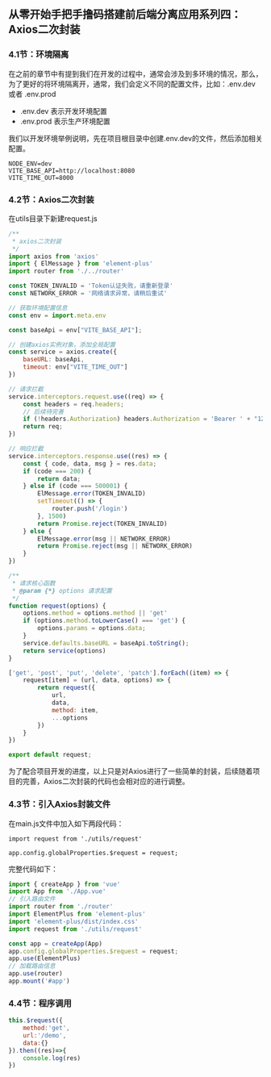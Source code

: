 ## 从零开始手把手撸码搭建前后端分离应用系列四：Axios二次封装

### 4.1节：环境隔离

在之前的章节中有提到我们在开发的过程中，通常会涉及到多环境的情况，那么，为了更好的将环境隔离开，通常，我们会定义不同的配置文件，比如：.env.dev 或者 .env.prod

- .env.dev  表示开发环境配置
- .env.prod 表示生产环境配置

我们以开发环境举例说明，先在项目根目录中创建.env.dev的文件，然后添加相关配置。

	NODE_ENV=dev
	VITE_BASE_API=http://localhost:8080
	VITE_TIME_OUT=8000

### 4.2节：Axios二次封装

在utils目录下新建request.js

```javascript
/**
 * axios二次封装
 */
import axios from 'axios'
import { ElMessage } from 'element-plus'
import router from './../router'

const TOKEN_INVALID = 'Token认证失败，请重新登录'
const NETWORK_ERROR = '网络请求异常，请稍后重试'

// 获取环境配置信息
const env = import.meta.env

const baseApi = env["VITE_BASE_API"];

// 创建axios实例对象，添加全局配置
const service = axios.create({
    baseURL: baseApi,
    timeout: env["VITE_TIME_OUT"]
})

// 请求拦截
service.interceptors.request.use((req) => {
    const headers = req.headers;
    // 后续待完善
    if (!headers.Authorization) headers.Authorization = 'Bearer ' + "123456";
    return req;
})

// 响应拦截
service.interceptors.response.use((res) => {
    const { code, data, msg } = res.data;
    if (code === 200) {
        return data;
    } else if (code === 500001) {
        ElMessage.error(TOKEN_INVALID)
        setTimeout(() => {
            router.push('/login')
        }, 1500)
        return Promise.reject(TOKEN_INVALID)
    } else {
        ElMessage.error(msg || NETWORK_ERROR)
        return Promise.reject(msg || NETWORK_ERROR)
    }
})

/**
 * 请求核心函数
 * @param {*} options 请求配置
 */
function request(options) {
    options.method = options.method || 'get'
    if (options.method.toLowerCase() === 'get') {
        options.params = options.data;
    }
    service.defaults.baseURL = baseApi.toString();
    return service(options)
}

['get', 'post', 'put', 'delete', 'patch'].forEach((item) => {
    request[item] = (url, data, options) => {
        return request({
            url,
            data,
            method: item,
            ...options
        })
    }
})

export default request;
```

为了配合项目开发的进度，以上只是对Axios进行了一些简单的封装，后续随着项目的完善，Axios二次封装的代码也会相对应的进行调整。


### 4.3节：引入Axios封装文件

在main.js文件中加入如下两段代码：

	import request from './utils/request'
	
	app.config.globalProperties.$request = request;

完整代码如下：

```javascript
import { createApp } from 'vue'
import App from './App.vue'
// 引入路由文件
import router from './router'
import ElementPlus from 'element-plus'
import 'element-plus/dist/index.css'
import request from './utils/request'

const app = createApp(App)
app.config.globalProperties.$request = request;
app.use(ElementPlus)
// 加载路由信息
app.use(router)
app.mount('#app')
```

### 4.4节：程序调用

```javascript
this.$request({
	method:'get',
	url:'/demo',
	data:{}
}).then((res)=>{
	console.log(res)
})
```

